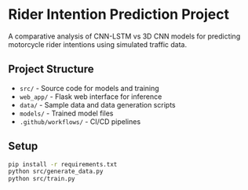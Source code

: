 # Rider Intention Prediction Project

A comparative analysis of CNN-LSTM vs 3D CNN models for predicting motorcycle rider intentions using simulated traffic data.

## Project Structure
- `src/` - Source code for models and training
- `web_app/` - Flask web interface for inference
- `data/` - Sample data and data generation scripts
- `models/` - Trained model files
- `.github/workflows/` - CI/CD pipelines

## Setup
```bash
pip install -r requirements.txt
python src/generate_data.py
python src/train.py
